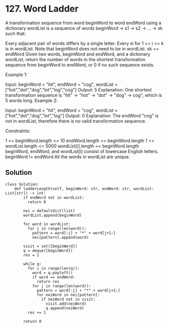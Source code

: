 # 127. Word Ladder

A transformation sequence from word beginWord to word endWord using a dictionary wordList is a sequence of words beginWord -> s1 -> s2 -> ... -> sk such that:

Every adjacent pair of words differs by a single letter.
Every si for 1 <= i <= k is in wordList. Note that beginWord does not need to be in wordList.
sk == endWord
Given two words, beginWord and endWord, and a dictionary wordList, return the number of words in the shortest transformation sequence from beginWord to endWord, or 0 if no such sequence exists.

 

Example 1:

Input: beginWord = "hit", endWord = "cog", wordList = ["hot","dot","dog","lot","log","cog"]
Output: 5
Explanation: One shortest transformation sequence is "hit" -> "hot" -> "dot" -> "dog" -> cog", which is 5 words long.
Example 2:

Input: beginWord = "hit", endWord = "cog", wordList = ["hot","dot","dog","lot","log"]
Output: 0
Explanation: The endWord "cog" is not in wordList, therefore there is no valid transformation sequence.
 

Constraints:

1 <= beginWord.length <= 10
endWord.length == beginWord.length
1 <= wordList.length <= 5000
wordList[i].length == beginWord.length
beginWord, endWord, and wordList[i] consist of lowercase English letters.
beginWord != endWord
All the words in wordList are unique.

## Solution

```
class Solution:
    def ladderLength(self, beginWord: str, endWord: str, wordList: List[str]) -> int:
        if endWord not in wordList:
          return 0
        
        nei = defaultdict(list)
        wordList.append(beginWord)
        
        for word in wordList:
          for j in range(len(word)):
            pattern = word[:j] + "*" + word[j+1:]
            nei[pattern].append(word)
        
        visit = set([beginWord])
        q = deque([beginWord])
        res = 1

        while q:
          for i in range(len(q)):
            word = q.popleft()
            if word == endWord:
              return res
            for j in range(len(word)):
              pattern = word[:j] + "*" + word[j+1:]
              for neiWord in nei[pattern]:
                if neiWord not in visit:
                  visit.add(neiWord)
                  q.append(neiWord)
          res += 1
        
        return 0
```